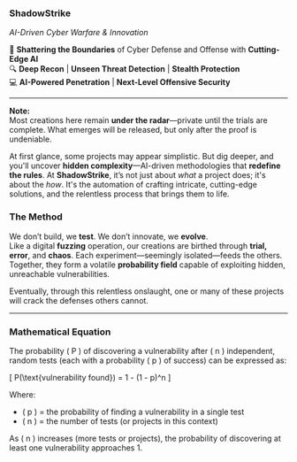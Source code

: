 ### ShadowStrike  
*AI-Driven Cyber Warfare & Innovation*

🚨 **Shattering the Boundaries** of Cyber Defense and Offense with **Cutting-Edge AI**  
🔍 **Deep Recon** | **Unseen Threat Detection** | **Stealth Protection**  
💻 **AI-Powered Penetration** | **Next-Level Offensive Security**

---

**Note:**  
Most creations here remain **under the radar**—private until the trials are complete. What emerges will be released, but only after the proof is undeniable.

At first glance, some projects may appear simplistic. But dig deeper, and you'll uncover **hidden complexity**—AI-driven methodologies that **redefine the rules**. At **ShadowStrike**, it’s not just about *what* a project does; it's about the *how*. It's the automation of crafting intricate, cutting-edge solutions, and the relentless process that brings them to life.

### The Method  
We don’t build, we **test**. We don’t innovate, we **evolve**.  
Like a digital **fuzzing** operation, our creations are birthed through **trial, error**, and **chaos**. Each experiment—seemingly isolated—feeds the others. Together, they form a volatile **probability field** capable of exploiting hidden, unreachable vulnerabilities.  

Eventually, through this relentless onslaught, one or many of these projects will crack the defenses others cannot.

---

### Mathematical Equation

The probability \( P \) of discovering a vulnerability after \( n \) independent, random tests (each with a probability \( p \) of success) can be expressed as:

\[
P(\text{vulnerability found}) = 1 - (1 - p)^n
\]

Where:
- \( p \) = the probability of finding a vulnerability in a single test
- \( n \) = the number of tests (or projects in this context)

As \( n \) increases (more tests or projects), the probability of discovering at least one vulnerability approaches 1.
